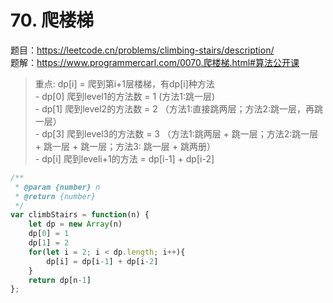 # 70. 爬楼梯

题目：https://leetcode.cn/problems/climbing-stairs/description/        
题解：https://www.programmercarl.com/0070.爬楼梯.html#算法公开课       

> 重点: dp[i] = 爬到第i+1层楼梯，有dp[i]种方法  
    - dp[0] 爬到level1的方法数 = 1  (方法1:跳一层)    
    - dp[1] 爬到level2的方法数 = 2 （方法1:直接跳两层；方法2:跳一层，再跳一层）  
    - dp[3] 爬到level3的方法数 = 3 （方法1:跳两层 + 跳一层；方法2:跳一层 + 跳一层 + 跳一层；方法3: 跳一层 + 跳两册）  
    - dp[i] 爬到leveli+1的方法 = dp[i-1] + dp[i-2]

```js
/**
 * @param {number} n
 * @return {number}
 */
var climbStairs = function(n) {
    let dp = new Array(n)
    dp[0] = 1 
    dp[1] = 2
    for(let i = 2; i < dp.length; i++){
        dp[i] = dp[i-1] + dp[i-2]
    }
    return dp[n-1]
};
```